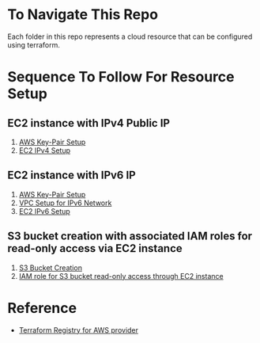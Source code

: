 # To Navigate This Repo
Each folder in this repo represents a cloud resource that can be configured using terraform.

# Sequence To Follow For Resource Setup
## EC2 instance with IPv4 Public IP
1. [AWS Key-Pair Setup](key_management/README.md#AWS_Key-Pair_Management)
2. [EC2 IPv4 Setup](ec2_ipv4/README.md#Deploy_EC2_Instance(s))

## EC2 instance with IPv6 IP
1. [AWS Key-Pair Setup](key_management/README.md#AWS_Key-Pair_Management)
2. [VPC Setup for IPv6 Network](vpc/README.md#Create_VPC)
3. [EC2 IPv6 Setup](ec2_ipv6/README.md#Deploy_EC2_Instance(s))

## S3 bucket creation with associated IAM roles for read-only access via EC2 instance
1. [S3 Bucket Creation](s3/README.md#S3_Bucket)
2. [IAM role for S3 bucket read-only access through EC2 instance](iam/README.md#Setup_IAM_Roles)

# Reference
*  [Terraform Registry for AWS provider](https://registry.terraform.io/providers/hashicorp/aws/latest/docs)
